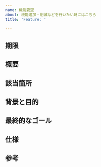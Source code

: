 ```yaml
---
name: 機能要望
about: 機能追加・削減などを行いたい時にはこちら
title: 'Feature: '

---
```


## 期限

## 概要

## 該当箇所

## 背景と目的

## 最終的なゴール

## 仕様

## 参考
